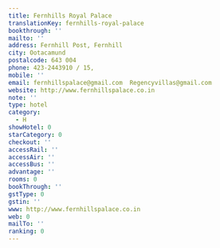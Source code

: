 ```yaml
---
title: Fernhills Royal Palace
translationKey: fernhills-royal-palace
bookthrough: ''
mailto: ''
address: Fernhill Post, Fernhill
city: Ootacamund
postalcode: 643 004
phone: 423-2443910 / 15,
mobile: ''
email: fernhillspalace@gmail.com  Regencyvillas@gmail.com
website: http://www.fernhillspalace.co.in
note: ''
type: hotel
category:
  - H
showHotel: 0
starCategory: 0
checkout: ''
accessRail: ''
accessAir: ''
accessBus: ''
advantage: ''
rooms: 0
bookThrough: ''
gstType: 0
gstin: ''
www: http://www.fernhillspalace.co.in
web: 0
mailTo: ''
ranking: 0
---
```







